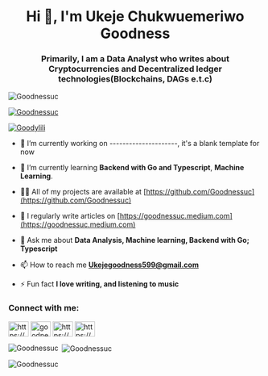 <h1 align="center">Hi 👋, I'm Ukeje Chukwuemeriwo Goodness</h1>
<h3 align="center"> Primarily, I am a Data Analyst who writes about Cryptocurrencies and Decentralized ledger technologies(Blockchains, DAGs e.t.c)</h3>

<p align="left"> <img src="https://komarev.com/ghpvc/?username=Goodnessuc&theme=onedark&label=Profile%20views&color=0e75b6&style=flat" alt="Goodnessuc" /> </p>

<p align="left"> <a href="https://github.com/ryo-ma/github-profile-trophy"><img src="https://github-profile-trophy.vercel.app/?username=Goodnessuc" alt="Goodnessuc" /></a> </p>

<p align="left"> <a href="https://twitter.com/goodylili" target="blank"><img src="https://img.shields.io/twitter/follow/goodylili?logo=twitter&style=for-the-badge" alt="Goodylili" /></a> </p>

- 🔭 I’m currently working on ---------------------, it's a blank template for now

- 🌱 I’m currently learning **Backend with Go and Typescript**, **Machine Learning**.

- 👨‍💻 All of my projects are available at [https://github.com/Goodnessuc](https://github.com/Goodnessuc)

- 📝 I regularly write articles on [https://goodnessuc.medium.com](https://goodnessuc.medium.com)

- 💬 Ask me about **Data Analysis, Machine learning,  Backend with Go; Typescript**

- 📫 How to reach me **Ukejegoodness599@gmail.com**

- ⚡ Fun fact **I love writing, and listening to music**

<h3 align="left">Connect with me:</h3>
<p align="left">
<a href="https://dev.to/https://dev.to/goodnessuc" target="blank"><img align="center" src="https://cdn.jsdelivr.net/npm/simple-icons@3.0.1/icons/dev-dot-to.svg" alt="https://dev.to/goodnessuc" height="30" width="40" /></a>
<a href="https://twitter.com/goodnessuc" target="blank"><img align="center" src="https://raw.githubusercontent.com/rahuldkjain/github-profile-readme-generator/master/src/images/icons/Social/twitter.svg" alt="goodnessuc" height="30" width="40" /></a>
<a href="https://linkedin.com/in/https://www.linkedin.com/in/Goodnessuc/" target="blank"><img align="center" src="https://raw.githubusercontent.com/rahuldkjain/github-profile-readme-generator/master/src/images/icons/Social/linked-in-alt.svg" alt="https://www.linkedin.com/in/sebastine-odeh-1081a318b/" height="30" width="40" /></a>
<a href="https://www.mstack.me/https://www.mstack.me/Goodnessuc" target="blank"><img align="center" src="https://raw.githubusercontent.com/rahuldkjain/github-profile-readme-generator/master/src/images/icons/Social/hackerrank.svg" alt="https://www.mstack.me/Goodnessuc" height="30" width="40" /></a>
</p>



<p><img align="left" src="https://github-readme-stats.vercel.app/api/top-langs?username=Goodnessuc&show_icons=true&locale=en&layout=compact" alt="Goodnessuc" /></p>

<p>&nbsp;<img align="center" src="https://github-readme-stats.vercel.app/api?username=Goodnessuc&show_icons=true&locale=en" alt="Goodnessuc" /></p>

<p><img align="center" src="https://github-readme-streak-stats.herokuapp.com/?user=Goodnessuc&" alt="Goodnessuc" /></p>
